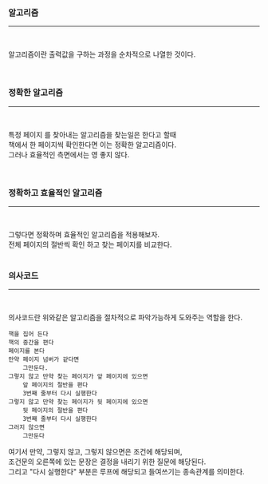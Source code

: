 <h3>알고리즘</h3>
<hr><br>

알고리즘이란 출력값을 구하는 과정을 순차적으로 나열한 것이다.<br>

<br>

<h3>정확한 알고리즘</h3>
<hr><br>

특정 페이지 를 찾아내는 알고리즘을 찾는일은 한다고 할때 
<br>책에서 한 페이지씩 확인한다면 이는 정확한 알고리즘이다. <br>
그러나 효율적인 측면에서는 영 좋지 않다.<br>

<br>

<h3>정확하고 효율적인 알고리즘</h3>
<hr><br>

그렇다면 정확하며 효율적인 알고리즘을 적용해보자.<br>
전체 페이지의 절반씩 확인 하고 찾는 페이지를 비교한다. <br>
<br>

<h3>의사코드</h3>
<hr><br>

의사코드란 위와같은 알고리즘을 절차적으로 파악가능하게 도와주는 역할을 한다. <br>

    책을 집어 든다
    책의 중간을 편다
    페이지를 본다
    만약 페이지 넘버가 같다면
        그만둔다.
    그렇지 않고 만약 찾는 페이지가 앞 페이지에 있으면
        앞 페이지의 절반을 편다
        3번째 줄부터 다시 실행한다
    그렇지 않고 만약 찾는 페이지가 뒷 페이지에 있으면
        뒷 페이지의 절반을 편다
        3번째 줄부터 다시 실행한다
    그러지 않으면
        그만둔다
여기서 만약, 그렇지 않고, 그렇지 않으면은 조건에 해당되며,<br>
조건문의 오른쪽에 있는 문장은 결정을 내리기 위한 질문에 해당된다.<br>
그리고 "다시 실행한다" 부분은 루프에 해당되고 들여쓰기는 종속관계를 의미한다.

